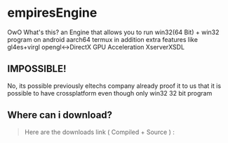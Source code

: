 # empiresEngine

OwO What's this?
an Engine that allows you to run win32(64 Bit) + win32 program on android aarch64 termux in addition extra features like gl4es+virgl opengl<->DirectX GPU Acceleration XserverXSDL

## IMPOSSIBLE!
No, its possible previously eltechs company already proof it to us that it is possible to have crossplatform even though only win32 32 bit program

## Where can i download?
>Here are the downloads link ( Compiled + Source ) : 
